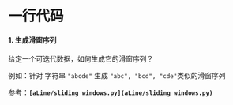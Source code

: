 # 一行代码

#### 1. 生成滑窗序列

给定一个可迭代数据，如何生成它的滑窗序列？

例如：针对 字符串 `"abcde"` 生成 `"abc", "bcd", "cde"`类似的滑窗序列

参考：**`[aLine/sliding windows.py](aLine/sliding windows.py)`**